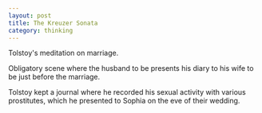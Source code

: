 ```yaml
---
layout: post
title: The Kreuzer Sonata
category: thinking
---
```


Tolstoy's meditation on marriage.

Obligatory scene where the husband to be presents his diary to his wife to be just before the marriage.

Tolstoy kept a journal where he recorded his sexual activity with various prostitutes, which he presented to Sophia on the eve of their wedding.
